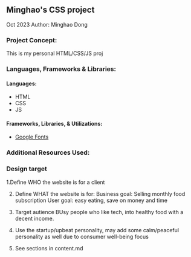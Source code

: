 ## Minghao's CSS project

Oct 2023
Author: Minghao Dong

### Project Concept:

This is my personal HTML/CSS/JS proj

### Languages, Frameworks & Libraries:

#### Languages:

- HTML
- CSS
- JS

#### Frameworks, Libraries, & Utilizations:

- [Google Fonts](https://fonts.google.com/)

### Additional Resources Used:

### Design target

1.Define WHO the website is for
a client

2. Define WHAT the website is for:
   Business goal: Selling monthly food subscription
   User goal: easy eating, save on money and time

3. Target autience
   BUsy people who like tech, into healthy food with a decent income.

4. Use the startup/upbeat personality, may add some calm/peaceful personality as well due to consumer well-being focus

5. See sections in content.md

